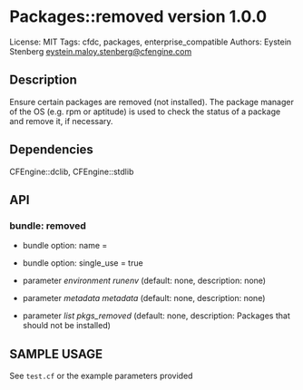 # Packages::removed version 1.0.0

License: MIT
Tags: cfdc, packages, enterprise_compatible
Authors: Eystein Stenberg <eystein.maloy.stenberg@cfengine.com>

## Description
Ensure certain packages are removed (not installed). The package manager of the OS (e.g. rpm or aptitude) is used to check the status of a package and remove it, if necessary.

## Dependencies
CFEngine::dclib, CFEngine::stdlib

## API
### bundle: removed
* bundle option: name = 

* bundle option: single_use = true

* parameter _environment_ *runenv* (default: none, description: none)

* parameter _metadata_ *metadata* (default: none, description: none)

* parameter _list_ *pkgs_removed* (default: none, description: Packages that should not be installed)


## SAMPLE USAGE
See `test.cf` or the example parameters provided

